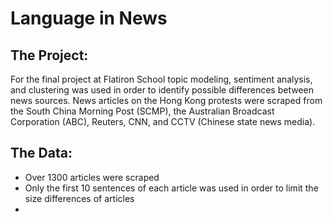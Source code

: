 # Language in News
## The Project:
For the final project at Flatiron School topic modeling, sentiment analysis, and clustering was used in order to identify possible differences between news sources.  News articles on the Hong Kong protests were scraped from the South China Morning Post (SCMP), the Australian Broadcast Corporation (ABC), Reuters, CNN, and CCTV (Chinese state news media).

## The Data:
- Over 1300 articles were scraped
- Only the first 10 sentences of each article was used in order to limit the size differences of articles
- 
